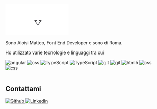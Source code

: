 <img alt="name-logo" src="./my-name.png" style="width:200px">

Sono Aloisi Matteo, Font End Developer e sono di Roma.

Ho utilizzato varie tecnologie e linguaggi tra cui

<div>
  <img alt="angular" src="https://img.shields.io/badge/-Angular-%23ED1C24" />
  <img alt="css" src="https://img.shields.io/badge/-RxJS-%23ED138F" </>
  <img alt="TypeScript" src="https://img.shields.io/badge/-TypeScript-blue" />
  <img alt="TypeScript" src="https://img.shields.io/badge/-JavaScript-%23FFF200" />
  <img alt="git" src="https://img.shields.io/badge/-Git-white" />
  <img alt="git" src="https://img.shields.io/badge/-GitHub-white" />
  <img alt="html5" src="https://img.shields.io/badge/-HTML5-%23F16529" />
  <img alt="css" src="https://img.shields.io/badge/-CSS-blue" </>
  <img alt="css" src="https://img.shields.io/badge/-SASS-%23CC6699" </>
 

  
</div> <br>

## Contattami

<p>
  <a href="https://github.com/AloisiMatteo" target="_blank"><img alt="Github" src="https://img.shields.io/badge/GitHub-%2312100E.svg?&style=for-the-badge&logo=Github&logoColor=white" />
  <a href="https://www.linkedin.com/in/matteo-aloisi-64395b258/" target="_blank"><img alt="LinkedIn" src="https://img.shields.io/badge/linkedin-%230077B5.svg?&style=for-the-badge&logo=linkedin&logoColor=white" /></a> 
    
</p>
